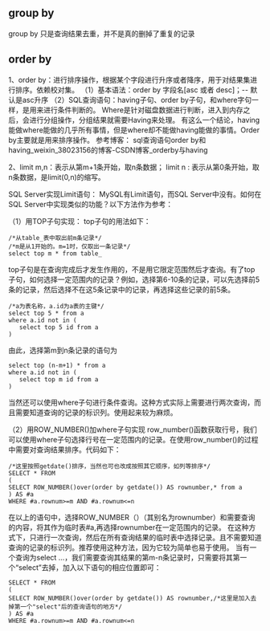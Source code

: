 ## group by

group by 只是查询结果去重，并不是真的删掉了重复的记录

## order by

1、order by：进行排序操作，根据某个字段进行升序或者降序，用于对结果集进行排序。依赖校对集。
（1）基本语法：order by 字段名[asc 或者 desc]；-- 默认是asc升序
（2）SQL查询语句：having子句、order by子句，和where字句一样，是用来进行条件判断的。
Where是针对磁盘数据进行判断，进入到内存之后，会进行分组操作，分组结果就需要Having来处理。
有这么一个结论，having能做where能做的几乎所有事情，但是where却不能做having能做的事情。Order by主要就是用来排序操作。
参考博客： sql查询语句order by和 having_weixin_38023156的博客-CSDN博客_orderby与having

2、limit m,n：表示从第m+1条开始，取n条数据；
limit n : 表示从第0条开始，取n条数据，是limit(0,n)的缩写。

SQL Server实现Limit语句：
MySQL有Limit语句，而SQL Server中没有。如何在SQL Server中实现类似的功能？以下方法作为参考：

（1）用TOP子句实现：
top子句的用法如下：

```
/*从table_表中取出前m条记录*/
/*m是从1开始的。m=1时，仅取出一条记录*/
select top m * from table_
```


top子句是在查询完成后才发生作用的，不是用它限定范围然后才查询。有了top子句，如何选择一定范围内的记录？例如，选择第6-10条的记录，可以先选择前5条的记录，然后选择不在这5条记录中的记录，再选择这些记录的前5条。

```
/*a为表名称，a.id为a表的主键*/
select top 5 * from a
where a.id not in (
   select top 5 id from a 
)
```


由此，选择第m到n条记录的语句为

```
select top (n-m+1) * from a
where a.id not in (
   select top m id from a
)

```

当然还可以使用where子句进行条件查询。这种方式实际上需要进行两次查询，而且需要知道查询的记录的标识列。使用起来较为麻烦。

（2）用ROW_NUMBER()加where子句实现
row_number()函数获取行号，我们可以使用where子句选择行号在一定范围内的记录。在使用row_number()的过程中需要对查询结果排序。代码如下：

```
/*这里按照getdate()排序，当然也可也改成按照其它顺序，如列等排序*/
SELECT * FROM
(
SELECT ROW_NUMBER()over(order by getdate()) AS rownumber,* from a
) AS #a
WHERE #a.rownum>=m AND #a.rownum<=n
```


在以上的语句中，选择ROW_NUMBER（）（其别名为rownumber）和需要查询的内容，将其作为临时表#a,再选择rownumber在一定范围内的记录。
在这种方式下，只进行一次查询，然后在所有查询结果的临时表中选择记录。且不需要知道查询的记录的标识列。推荐使用这种方法，因为它较为简单也易于使用。
当有一个查询为select …，我们需要查询其结果的第m-n条记录时，只需要将其第一个“select”去掉，加入以下语句的相应位置即可：

```
SELECT * FROM
(
SELECT ROW_NUMBER()over(order by getdate()) AS rownumber,/*这里是加入去掉第一个"select"后的查询语句的地方*/
) AS #a
WHERE #a.rownum>=m AND #a.rownum<=n

```

